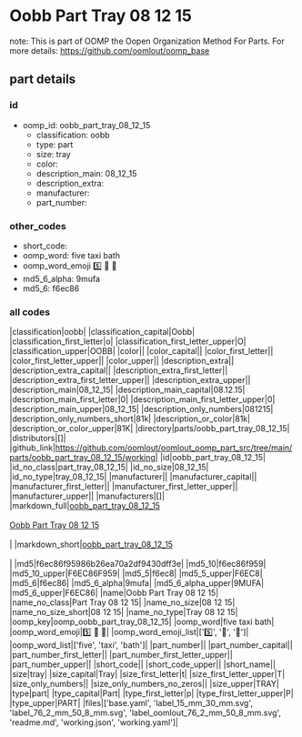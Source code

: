# Oobb Part Tray 08 12 15  

note: This is part of OOMP the Oopen Organization Method For Parts. For more details: https://github.com/oomlout/oomp_base

##  part details





### id
* oomp_id: oobb_part_tray_08_12_15
  * classification: oobb
  * type: part
  * size: tray
  * color: 
  * description_main: 08_12_15
  * description_extra: 
  * manufacturer: 
  * part_number: 

### other_codes
* short_code: 
* oomp_word: five taxi bath
* oomp_word_emoji :five: :taxi: :bath:
* md5_6_alpha: 9mufa
* md5_6: f6ec86

### all codes 
|classification|oobb|
|classification_capital|Oobb|
|classification_first_letter|o|
|classification_first_letter_upper|O|
|classification_upper|OOBB|
|color||
|color_capital||
|color_first_letter||
|color_first_letter_upper||
|color_upper||
|description_extra||
|description_extra_capital||
|description_extra_first_letter||
|description_extra_first_letter_upper||
|description_extra_upper||
|description_main|08_12_15|
|description_main_capital|08.12.15|
|description_main_first_letter|0|
|description_main_first_letter_upper|0|
|description_main_upper|08_12_15|
|description_only_numbers|081215|
|description_only_numbers_short|81k|
|description_or_color|81k|
|description_or_color_upper|81K|
|directory|parts/oobb_part_tray_08_12_15|
|distributors|[]|
|github_link|https://github.com/oomlout/oomlout_oomp_part_src/tree/main/parts/oobb_part_tray_08_12_15/working|
|id|oobb_part_tray_08_12_15|
|id_no_class|part_tray_08_12_15|
|id_no_size|08_12_15|
|id_no_type|tray_08_12_15|
|manufacturer||
|manufacturer_capital||
|manufacturer_first_letter||
|manufacturer_first_letter_upper||
|manufacturer_upper||
|manufacturers|[]|
|markdown_full|[oobb_part_tray_08_12_15](https://github.com/oomlout/oomlout_oomp_part_src/tree/main/parts/oobb_part_tray_08_12_15/working)<br>[](https://github.com/oomlout/oomlout_oomp_part_src/tree/main/parts/oobb_part_tray_08_12_15/working)<br>[Oobb Part Tray 08 12 15](https://github.com/oomlout/oomlout_oomp_part_src/tree/main/parts/oobb_part_tray_08_12_15/working)<br><br>|
|markdown_short|[oobb_part_tray_08_12_15](https://github.com/oomlout/oomlout_oomp_part_src/tree/main/parts/oobb_part_tray_08_12_15/working)<br><br>|
|md5|f6ec86f95986b26ea70a2df9430dff3e|
|md5_10|f6ec86f959|
|md5_10_upper|F6EC86F959|
|md5_5|f6ec8|
|md5_5_upper|F6EC8|
|md5_6|f6ec86|
|md5_6_alpha|9mufa|
|md5_6_alpha_upper|9MUFA|
|md5_6_upper|F6EC86|
|name|Oobb Part Tray 08 12 15|
|name_no_class|Part Tray 08 12 15|
|name_no_size|08 12 15|
|name_no_size_short|08 12 15|
|name_no_type|Tray 08 12 15|
|oomp_key|oomp_oobb_part_tray_08_12_15|
|oomp_word|five taxi bath|
|oomp_word_emoji|:five: :taxi: :bath:|
|oomp_word_emoji_list|[':five:', ':taxi:', ':bath:']|
|oomp_word_list|['five', 'taxi', 'bath']|
|part_number||
|part_number_capital||
|part_number_first_letter||
|part_number_first_letter_upper||
|part_number_upper||
|short_code||
|short_code_upper||
|short_name||
|size|tray|
|size_capital|Tray|
|size_first_letter|t|
|size_first_letter_upper|T|
|size_only_numbers||
|size_only_numbers_no_zeros||
|size_upper|TRAY|
|type|part|
|type_capital|Part|
|type_first_letter|p|
|type_first_letter_upper|P|
|type_upper|PART|
|files|['base.yaml', 'label_15_mm_30_mm.svg', 'label_76_2_mm_50_8_mm.svg', 'label_oomlout_76_2_mm_50_8_mm.svg', 'readme.md', 'working.json', 'working.yaml']|

